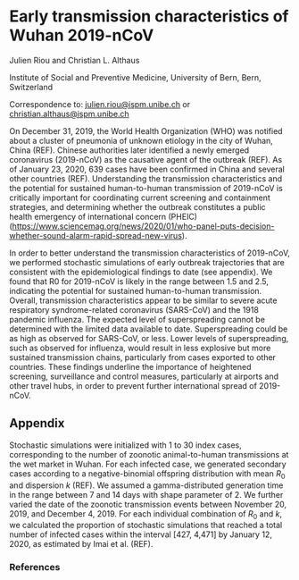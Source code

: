 # Early transmission characteristics of Wuhan 2019-nCoV

Julien Riou and Christian L. Althaus

Institute of Social and Preventive Medicine, University of Bern, Bern, Switzerland

Correspondence to: julien.riou@ispm.unibe.ch or christian.althaus@ispm.unibe.ch

On December 31, 2019, the World Health Organization (WHO) was notified about a cluster of pneumonia of unknown etiology in the city of Wuhan, China (REF). Chinese authorities later identified a newly emerged coronavirus (2019-nCoV) as the causative agent of the outbreak (REF). As of January 23, 2020, 639 cases have been confirmed in China and several other countries (REF). Understanding the transmission characteristics and the potential for sustained human-to-human transmission of 2019-nCoV is critically important for coordinating current screening and containment strategies, and determining whether the outbreak constitutes a public health emergency of international concern (PHEIC) (https://www.sciencemag.org/news/2020/01/who-panel-puts-decision-whether-sound-alarm-rapid-spread-new-virus).

In order to better understand the transmission characteristics of 2019-nCoV, we performed stochastic simulations of early outbreak trajectories that are consistent with the epidemiological findings to date (see appendix). We found that R0 for 2019-nCoV is likely in the range between 1.5 and 2.5, indicating the potential for sustained human-to-human transmission. Overall, transmission characteristics appear to be similar to severe acute respiratory syndrome-related coronavirus (SARS-CoV) and the 1918 pandemic influenza. The expected level of superspreading cannot be determined with the limited data available to date. Superspreading could be as high as observed for SARS-CoV, or less. Lower levels of superspreading, such as observed for influenza, would result in less explosive but more sustained transmission chains, particularly from cases exported to other countries. These findings underline the importance of heightened screening, surveillance and control measures, particularly at airports and other travel hubs, in order to prevent further international spread of 2019-nCoV.

## Appendix
Stochastic simulations were initialized with 1 to 30 index cases, corresponding to the number of zoonotic animal-to-human transmissions at the wet market in Wuhan. For each infected case, we generated secondary cases according to a negative-binomial offspring distribution with mean $R_0$ and dispersion $k$ (REF). We assumed a gamma-distributed generation time in the range between 7 and 14 days with shape parameter of 2. We further varied the date of the zoonotic transmission events between November 20, 2019, and December 4, 2019. For each individual combination of $R_0$ and $k$, we calculated the proportion of stochastic simulations that reached a total number of infected cases within the interval [427, 4,471] by January 12, 2020, as estimated by Imai et al. (REF).

### References